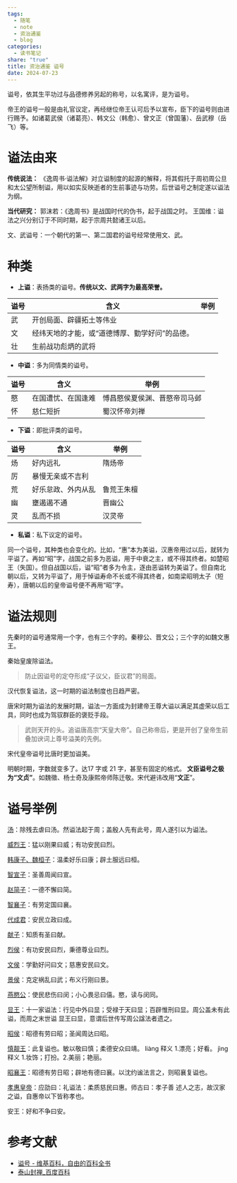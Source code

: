 ```yaml
---
tags:
  - 随笔
  - note
  - 资治通鉴
  - blog
categories:
  - 读书笔记
share: "true"
title: 资治通鉴 谥号
date: 2024-07-23
---
```

谥号，依其生平功过与品德修养另起的称号，以名寓评，是为谥号。

帝王的谥号一般是由礼官议定，再经继位帝王认可后予以宣布，臣下的谥号则由进行赐予。如诸葛武侯（诸葛亮）、韩文公（韩愈）、曾文正（曾国藩）、岳武穆（岳飞）等。

# 谥法由来

**传统说法：**
《逸周书·谥法解》对立谥制度的起源的解释，将其假托于周初周公旦和太公望所制谥，用以如实反映逝者的生前事迹与功劳。后世谥号之制定遂以谥法为纲。

**当代研究：**
郭沫若：《逸周书》是战国时代的伪书，起于战国之时。
王国维：谥法之兴分别订于不同时期，起于宗周共懿诸王以后。


文、武谥号：一个朝代的第一、第二国君的谥号经常使用文、武。

# 种类

- **上谥**：表扬类的谥号。**传统以文、武两字为最高荣誉。**

| 谥号  | 含义                       | 举例  |
| --- | ------------------------ | --- |
| 武   | 开创局面、辟疆拓土等伟业             |     |
| 文   | 经纬天地的才能，或“道德博厚、勤学好问”的品德。 |     |
| 壮   | 生前战功彪炳的武将                |     |

- **中谥**：多为同情类的谥号。

| 谥号  | 含义        | 举例             |
| --- | --------- | -------------- |
| 愍   | 在国遭忧、在国逢难 | 愽昌愍侯夏侯渊、晋愍帝司马邺 |
| 怀   | 慈仁短折      | 蜀汉怀帝刘禅         |

- **下谥**：即批评类的谥号。

| 谥号  | 含义        | 举例    |
| --- | --------- | ----- |
| 炀   | 好内远礼      | 隋炀帝   |
| 厉   | 暴慢无亲或不吉利  |       |
| 荒   | 好乐怠政、外内从乱 | 鲁荒王朱檀 |
| 幽   | 壅遏遏不通     | 晋幽公   |
| 灵   | 乱而不损      | 汉灵帝   |

- **私谥**：私下议定的谥号。


同一个谥号，其种类也会变化的。比如，“惠”本为美谥，汉惠帝用过以后，就转为平谥了。再如“昭”字，战国之前多为恶谥，用于中衰之主，或不得其终者。如楚昭王（失国）。但自战国以后，谥“昭”者多为令主，逐由恶谥转为美谥了。但自南北朝以后，又转为平谥了，用于悼谥寿命不长或不得其终者，如南梁昭明太子（短寿），唐朝以后的皇帝谥号便不再用“昭”字。

# 谥法规则

先秦时的谥号通常用一个字，也有三个字的。秦穆公、晋文公；三个字的如魏文惠王。

秦始皇废除谥法。
> 防止因谥号的定夺形成“子议父，臣议君”的局面。

汉代恢复谥法，这一时期的谥法制度也日趋严密。

唐宋时期为谥法的发展时期，谥法一方面成为封建帝王尊大谥以满足其虚荣以后工具，同时也成为驾驭群臣的褒贬手段。
> 武则天开的头。追谥唐高宗“天皇大帝”。自己称帝后，更是开创了皇帝生前叠加谀词上尊号溢美的先例。

宋代皇帝谥号比唐时更加谥美。

明朝时期，字数就变多了。达17 字或 21 字，甚至有固定的格式。
**文臣谥号之极为“文贞”**。如魏徵、杨士奇及康熙帝师陈迁敬。宋代避讳改用“**文正**”。

# 谥号举例


[汤](1%20Project/book/资治通鉴/资料/资治通鉴（胡三省注）.pdf#page=8&selection=229,0,229,1)：除残去虐曰汤。然谥法起于周；盖殷人先有此号，周人遂引以为谥法。

[威烈王](1%20Project/book/资治通鉴/资料/资治通鉴（胡三省注）.pdf#page=8&selection=15,0,15,3)：猛以刚果曰威；有功安民曰烈。

[韩康子、魏桓子](1%20Project/book/资治通鉴/资料/资治通鉴（胡三省注）.pdf#page=10&selection=347,0,347,7)：温柔好乐曰康；辟土服远曰桓。

[智宣子](1%20Project/book/资治通鉴/资料/资治通鉴（胡三省注）.pdf#page=10&selection=20,0,20,3)：圣善周闻曰宣。

[赵简子](1%20Project/book/资治通鉴/资料/资治通鉴（胡三省注）.pdf#page=10&selection=173,0,173,3)：一德不懈曰简。

[智襄子](1%20Project/book/资治通鉴/资料/资治通鉴（胡三省注）.pdf#page=10&selection=342,0,342,3)：有劳定国曰襄。

[代成君](1%20Project/book/资治通鉴/资料/资治通鉴（胡三省注）.pdf#page=14&selection=1,1,1,4)：安民立政曰成。

[献子](1%20Project/book/资治通鉴/资料/资治通鉴（胡三省注）.pdf#page=14&selection=30,2,30,4)：知质有圣曰献。

[烈侯](1%20Project/book/资治通鉴/资料/资治通鉴（胡三省注）.pdf#page=14&selection=53,7,53,9)：有功安民曰烈，秉德尊业曰烈。

[文侯](1%20Project/book/资治通鉴/资料/资治通鉴（胡三省注）.pdf#page=14&selection=59,13,59,15)：学勤好问曰文；慈惠安民曰文。

[景侯](1%20Project/book/资治通鉴/资料/资治通鉴（胡三省注）.pdf#page=14&selection=63,9,63,11)：克定祸乱曰武；布义行刚曰景。

[燕愍公](1%20Project/book/资治通鉴/资料/资治通鉴（胡三省注）.pdf#page=16&selection=63,0,63,3)：使民悲伤曰闵；小心畏忌曰僖。愍，读与闵同。

[显王](1%20Project/book/资治通鉴/资料/资治通鉴（胡三省注）.pdf#page=25&selection=150,0,150,2)：十一家谥法：行见中外曰显；受禄于天曰显；百辟惟刑曰显。周公盖未有此谥，而周之末世谥 显王曰显，意谓后世传写周公諡法者遗之。

[昭侯](1%20Project/book/资治通鉴/资料/资治通鉴（胡三省注）.pdf#page=29&selection=175,6,175,8)：昭德有劳曰昭；圣闻周达曰昭。

[慎靓王](1%20Project/book/资治通鉴/资料/资治通鉴（胡三省注）.pdf#page=43&selection=237,0,237,3)：此复谥也。敏以敬曰慎；柔德安众曰靖。
liàng 释义 1.漂亮；好看。
jìng 释义 1.妆饰；打扮。2.美丽；艳丽。

[昭襄王](1%20Project/book/资治通鉴/资料/资治通鉴（胡三省注）.pdf#page=89&selection=73,0,73,3)：昭德有劳日昭；辟地有德曰襄。以沈约谧法言之，则昭襄复谥也。

[孝惠皇帝](1%20Project/book/资治通鉴/资料/资治通鉴（胡三省注）.pdf#page=184&selection=318,0,318,4)：应劭曰：礼谥法：柔质慈民曰惠。师古曰：孝子善 述人之志，故汉家之谥，自惠帝以下皆称孝也。

安王：好和不争曰安。

# 参考文献

- [谥号 - 维基百科，自由的百科全书](https://zh.wikipedia.org/wiki/%E8%B0%A5%E5%8F%B7)
- [泰山封禅\_百度百科](https://baike.baidu.com/item/%E6%B3%B0%E5%B1%B1%E5%B0%81%E7%A6%85/1982829)